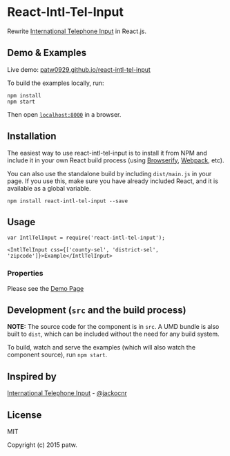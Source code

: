 # React-Intl-Tel-Input

Rewrite [International Telephone Input](https://github.com/Bluefieldscom/intl-tel-input) in React.js.


## Demo & Examples

Live demo: [patw0929.github.io/react-intl-tel-input](http://patw0929.github.io/react-intl-tel-input/)

To build the examples locally, run:

```
npm install
npm start
```

Then open [`localhost:8000`](http://localhost:8000) in a browser.


## Installation

The easiest way to use react-intl-tel-input is to install it from NPM and include it in your own React build process (using [Browserify](http://browserify.org), [Webpack](http://webpack.github.io/), etc).

You can also use the standalone build by including `dist/main.js` in your page. If you use this, make sure you have already included React, and it is available as a global variable.

```
npm install react-intl-tel-input --save
```


## Usage

```
var IntlTelInput = require('react-intl-tel-input');

<IntlTelInput css={['county-sel', 'district-sel', 'zipcode']}>Example</IntlTelInput>
```

### Properties

Please see the [Demo Page](http://patw0929.github.io/react-intl-tel-input/)


## Development (`src` and the build process)

**NOTE:** The source code for the component is in `src`. A UMD bundle is also built to `dist`, which can be included without the need for any build system.

To build, watch and serve the examples (which will also watch the component source), run `npm start`.

## Inspired by

[International Telephone Input](https://github.com/Bluefieldscom/intl-tel-input) - [@jackocnr](https://github.com/jackocnr)

## License

MIT

Copyright (c) 2015 patw.
